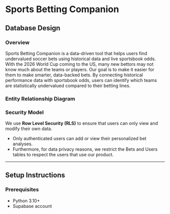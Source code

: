 # Sports Betting Companion

## Database Design

### Overview
Sports Betting Companion is a data-driven tool that helps users find undervalued soccer bets using historical data and live sportsbook odds. With the 2026 World Cup coming to the US, many new bettors may not know much about the teams or players. Our goal is to make it easier for them to make smarter, data-backed bets. By connecting historical performance data with sportsbook odds, users can identify which teams are statistically undervalued compared to their betting lines.

### Entity Relationship Diagram


### Security Model
We use **Row Level Security (RLS)** to ensure that users can only view and modify their own data.  
- Only authenticated users can add or view their personalized bet analyses.
- Furthermore, for data privacy reasons, we restrict the Bets and Users tables to respect the users that use our product.


---

## Setup Instructions


### Prerequisites
- Python 3.10+
- Supabase account
